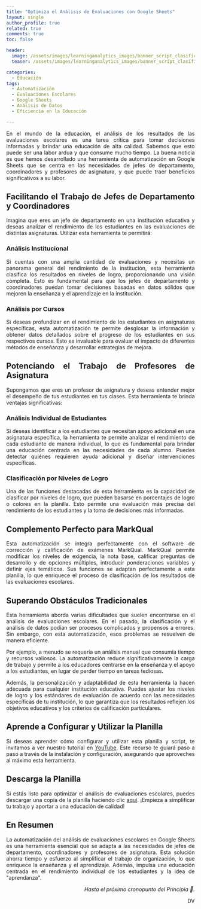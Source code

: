 ```yaml
---
title: "Optimiza el Análisis de Evaluaciones con Google Sheets"
layout: single
author_profile: true
related: true
comments: true
toc: false

header:
  image: /assets/images/learninganalytics_images/banner_script_clasificacion_1.png
  teaser: /assets/images/learninganalytics_images/banner_script_clasificacion_1.png

categories:
  - Educación
tags:
  - Automatización
  - Evaluaciones Escolares
  - Google Sheets
  - Análisis de Datos
  - Eficiencia en la Educación

---
```


<div align="justify" markdown="1">

En el mundo de la educación, el análisis de los resultados de las evaluaciones escolares es una tarea crítica para tomar decisiones informadas y brindar una educación de alta calidad. Sabemos que esto puede ser una labor ardua y que consume mucho tiempo. La buena noticia es que hemos desarrollado una herramienta de automatización en Google Sheets que se centra en las necesidades de jefes de departamento, coordinadores y profesores de asignatura, y que puede traer beneficios significativos a su labor.

## Facilitando el Trabajo de Jefes de Departamento y Coordinadores

Imagina que eres un jefe de departamento en una institución educativa y deseas analizar el rendimiento de los estudiantes en las evaluaciones de distintas asignaturas. Utilizar esta herramienta te permitirá:

### Análisis Institucional

Si cuentas con una amplia cantidad de evaluaciones y necesitas un panorama general del rendimiento de la institución, esta herramienta clasifica los resultados en niveles de logro, proporcionando una visión completa. Esto es fundamental para que los jefes de departamento y coordinadores puedan tomar decisiones basadas en datos sólidos que mejoren la enseñanza y el aprendizaje en la institución.

### Análisis por Cursos

Si deseas profundizar en el rendimiento de los estudiantes en asignaturas específicas, esta automatización te permite desglosar la información y obtener datos detallados sobre el progreso de los estudiantes en sus respectivos cursos. Esto es invaluable para evaluar el impacto de diferentes métodos de enseñanza y desarrollar estrategias de mejora.

## Potenciando el Trabajo de Profesores de Asignatura

Supongamos que eres un profesor de asignatura y deseas entender mejor el desempeño de tus estudiantes en tus clases. Esta herramienta te brinda ventajas significativas:

### Análisis Individual de Estudiantes

Si deseas identificar a los estudiantes que necesitan apoyo adicional en una asignatura específica, la herramienta te permite analizar el rendimiento de cada estudiante de manera individual, lo que es fundamental para brindar una educación centrada en las necesidades de cada alumno. Puedes detectar quiénes requieren ayuda adicional y diseñar intervenciones específicas.

### Clasificación por Niveles de Logro

Una de las funciones destacadas de esta herramienta es la capacidad de clasificar por niveles de logro, que pueden basarse en porcentajes de logro o colores en la planilla. Esto permite una evaluación más precisa del rendimiento de los estudiantes y la toma de decisiones más informadas.

## Complemento Perfecto para MarkQual

Esta automatización se integra perfectamente con el software de corrección y calificación de exámenes MarkQual. MarkQual permite modificar los niveles de exigencia, la nota base, calificar preguntas de desarrollo y de opciones múltiples, introducir ponderaciones variables y definir ejes temáticos. Sus funciones se adaptan perfectamente a esta planilla, lo que enriquece el proceso de clasificación de los resultados de las evaluaciones escolares.

## Superando Obstáculos Tradicionales

Esta herramienta aborda varias dificultades que suelen encontrarse en el análisis de evaluaciones escolares. En el pasado, la clasificación y el análisis de datos podían ser procesos complicados y propensos a errores. Sin embargo, con esta automatización, esos problemas se resuelven de manera eficiente.

Por ejemplo, a menudo se requería un análisis manual que consumía tiempo y recursos valiosos. La automatización reduce significativamente la carga de trabajo y permite a los educadores centrarse en la enseñanza y el apoyo a los estudiantes, en lugar de perder tiempo en tareas tediosas.

Además, la personalización y adaptabilidad de esta herramienta la hacen adecuada para cualquier institución educativa. Puedes ajustar los niveles de logro y los estándares de evaluación de acuerdo con las necesidades específicas de tu institución, lo que garantiza que los resultados reflejen los objetivos educativos y los criterios de calificación particulares.

## Aprende a Configurar y Utilizar la Planilla

Si deseas aprender cómo configurar y utilizar esta planilla y script, te invitamos a ver nuestro tutorial en [YouTube](https://www.youtube.com/channel/UCE9a5RZRjCwvyFlg2ORG1HA). Este recurso te guiará paso a paso a través de la instalación y configuración, asegurando que aproveches al máximo esta herramienta.

## Descarga la Planilla

Si estás listo para optimizar el análisis de evaluaciones escolares, puedes descargar una copia de la planilla haciendo clic [aquí](https://tu-enlace-de-descarga.com). ¡Empieza a simplificar tu trabajo y aportar a una educación de calidad!

## En Resumen

La automatización del análisis de evaluaciones escolares en Google Sheets es una herramienta esencial que se adapta a las necesidades de jefes de departamento, coordinadores y profesores de asignatura. Esta solución ahorra tiempo y esfuerzo al simplificar el trabajo de organización, lo que enriquece la enseñanza y el aprendizaje. Además, impulsa una educación centrada en el rendimiento individual de los estudiantes y la idea de "aprendanza".

</div>

<div align="right" markdown="1">

_Hasta el próximo cronopunto del Principia 🥚._

DV

</div>
